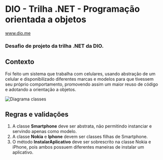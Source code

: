 # DIO - Trilha .NET - Programação orientada a objetos

www.dio.me

### Desafio de projeto da trilha .NET da DIO.

## Contexto

Foi feito um sistema que trabalha com celulares, usando abstração de um celular e disponibilizado diferentes marcas e modelos para que tivessem seu próprio comportamento, promovendo assim um maior reuso de código e adotando a orientação a objetos.

![Diagrama classes](Imagens/diagrama.png)

## Regras e validações

1. A classe **Smartphone** deve ser abstrata, não permitindo instanciar e servindo apenas como modelo.
2. A classe **Nokia** e **Iphone** devem ser classes filhas de Smartphone.
3. O método **InstalarAplicativo** deve ser sobrescrito na classe Nokia e iPhone, pois ambos possuem diferentes maneiras de instalar um aplicativo.
